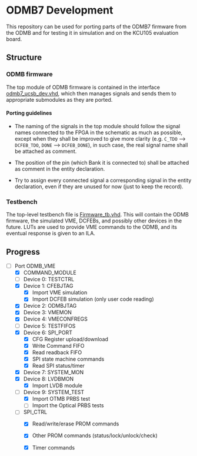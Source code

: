 # ODMB7 Development

This repository can be used for porting parts of the ODMB7 firmware from the ODMB and for testing it in simulation and on the KCU105 evaluation board. 

## Structure

### ODMB firmware
The top module of ODMB firmware is contained in the interface [odmb7_ucsb_dev.vhd](/source/odmb7_ucsb_dev.vhd), which then manages signals and sends them to
appropriate submodules as they are ported. 

#### Porting guidelines
- The naming of the signals in the top module should follow the signal names connected to the FPGA in the schematic as much as possible, except when they shall be
  improved to give more clarity  (e.g. `C_TDO` --> `DCFEB_TDO`, `DONE` --> `DCFEB_DONE`), in such case, the real signal name shall be attached as comment.

- The position of the pin (which Bank it is connected to) shall be attached as comment in the entity declaration.

- Try to assign every connected signal a corresponding signal in the entity declaration, even if they are unused for now (just to keep the record).


### Testbench
The top-level testbench file is [Firmware_tb.vhd](testbench/source/Firmware_tb.vhd). This will contain the ODMB firmware, the simulated VME, DCFEBs, and possibly
other devices in the future. LUTs are used to provide VME commands to the ODMB, and its eventual response is given to an ILA. 


## Progress

- [ ] Port ODMB_VME 
  - [X] COMMAND_MODULE
  - [ ] Device 0: TESTCTRL
  - [X] Device 1: CFEBJTAG
    - [X] Import VME simulation
    - [X] Import DCFEB simulation (only user code reading)
  - [X] Device 2: ODMBJTAG
  - [X] Device 3: VMEMON
  - [X] Device 4: VMECONFREGS
  - [ ] Device 5: TESTFIFOS
  - [X] Device 6: SPI_PORT
    - [X] CFG Register upload/download
    - [X] Write Command FIFO
    - [X] Read readback FIFO
    - [X] SPI state machine commands
    - [X] Read SPI status/timer
  - [X] Device 7: SYSTEM_MON
  - [X] Device 8: LVDBMON
    - [X] Import LVDB module
  - [ ] Device 9: SYSTEM_TEST
    - [X] Import OTMB PRBS test
    - [ ] Import the Optical PRBS tests
  - [ ] SPI_CTRL
    - [X] Read/write/erase PROM commands
    - [X] Other PROM commands (status/lock/unlock/check)
    - [X] Timer commands

